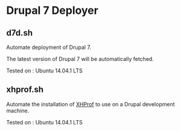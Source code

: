 Drupal 7 Deployer
===

d7d.sh
------

Automate deployment of Drupal 7.

The latest version of Drupal 7 will be automatically fetched.

Tested on : Ubuntu 14.04.1 LTS

xhprof.sh
---------

Automate the installation of [XHProf](http://pecl.php.net/package/xhprof) to use on a Drupal development machine.

Tested on : Ubuntu 14.04.1 LTS

